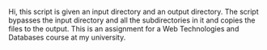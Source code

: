 Hi, this script is given an input directory and an output directory. The script bypasses the input directory and all the subdirectories in it and copies the files to the output. 
This is an assignment for a Web Technologies and Databases course at my university.
